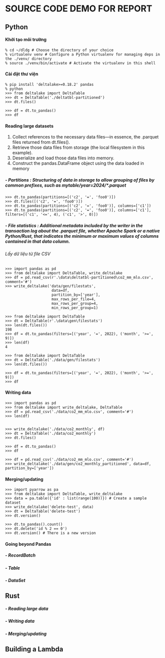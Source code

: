 # SOURCE CODE DEMO FOR REPORT
## Python
#### Khởi tạo môi trường
```
% cd ~/dldg # Choose the directory of your choice
% virtualenv venv # Configure a Python virtualenv for managing deps in the ./venv/ directory
% source ./venv/bin/activate # Activate the virtualenv in this shell
```
#### Cài đặt thư viện
```
% pip install 'deltalake>=0.18.2' pandas
% python
>>> from deltalake import DeltaTable
>>> dt = DeltaTable('./deltatbl-partitioned')
>>> dt.files()
```
```
>>> df = dt.to_pandas()
>>> df
```
#### Reading large datasets
1. Collect references to the necessary data files—in essence, the .parquet files returned from dt.files().
2. Retrieve those data files from storage (the local filesystem in this example).
3. Deserialize and load those data files into memory.
4. Construct the pandas.DataFrame object using the data loaded in memory
  ##### - Partitions : Structuring of data in storage to allow grouping of files by common prefixes, such as mytable/year=2024/*.parquet
    >>> dt.to_pandas(partitions=[('c2', '=', 'foo0')])
    >>> dt.files([('c2', '=', 'foo0')])
    >>> dt.to_pandas(partitions=[('c2', '=', 'foo0')], columns=['c1'])
    >>> dt.to_pandas(partitions=[('c2', '=', 'foo0')], columns=['c1'], filters=[('c1', '<=', 4), ('c1', '>', 0)])

  ##### - File statistics : Additional metadata included by the writer in the transaction log about the .parquet file, whether Apache Spark or a native Python/Rust, that indicates the minimum or maximum values of columns contained in that data column.
  ###### Lấy dữ liệu từ file CSV
    >>> import pandas as pd
    >>> from deltalake import DeltaTable, write_deltalake
    >>> df = pd.read_csv(r'.\data\deltatbl-partitioned\co2_mm_mlo.csv', comment='#')
    >>> write_deltalake('data/gen/filestats', 
                         data=df, 
                         partition_by=['year'], 
                         max_rows_per_file=4, 
                         max_rows_per_group=4, 
                         min_rows_per_group=1)

```
>>> from deltalake import DeltaTable
>>> dt = DeltaTable(r'.\data\gen\filestats')
>>> len(dt.files())
198
>>> df = dt.to_pandas(filters=[('year', '=', 2022), ('month', '>=', 9)])
>>> len(df)
4
```
    >>> from deltalake import DeltaTable
    >>> dt = DeltaTable('./data/gen/filestats')
    >>> len(dt.files())

    >>> df = dt.to_pandas(filters=[('year', '=', 2022), ('month', '>=', 9)])
    >>> df

#### Writing data
    >>> import pandas as pd
    >>> from deltalake import write_deltalake, DeltaTable
    >>> df = pd.read_csv('./data/co2_mm_mlo.csv', comment='#')
    >>> len(df)


    >>> write_deltalake('./data/co2_monthly', df)
    >>> dt = DeltaTable('./data/co2_monthly')
    >>> dt.files()

    >>> df = dt.to_pandas()
    >>> df

    >>> df = pd.read_csv('./data/co2_mm_mlo.csv', comment='#')
    >>> write_deltalake('./data/gen/co2_monthly_partitioned', data=df, partition_by=['year'])

#### Merging/updating

    >>> import pyarrow as pa
    >>> from deltalake import DeltaTable, write_deltalake
    >>> data = pa.table({'id' : list(range(100))}) # Create a sample dataset
    >>> write_deltalake('delete-test', data)
    >>> dt = DeltaTable('delete-test')
    >>> dt.version()

    >>> dt.to_pandas().count()
    >>> dt.delete('id % 2 == 0')
    >>> dt.version() # There is a new version

#### Going beyond Pandas
  ##### - RecordBatch
  ##### - Table
  ##### - DataSet
## Rust
  ##### - Reading large data
  ##### - Writing data
  ##### - Merging/updating
## Building a Lambda
